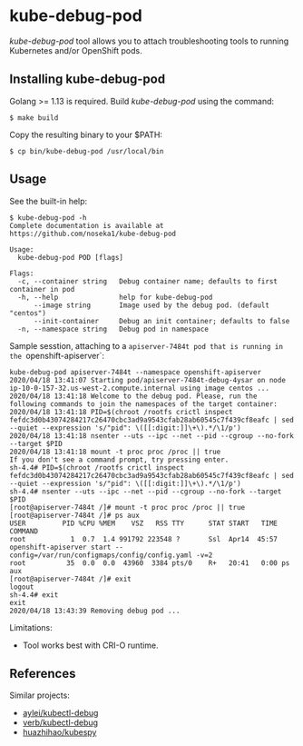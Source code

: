 # kube-debug-pod

*kube-debug-pod* tool allows you to attach troubleshooting tools to running Kubernetes and/or OpenShift pods.

## Installing kube-debug-pod

Golang >= 1.13 is required. Build *kube-debug-pod* using the command:

```
$ make build
```
Copy the resulting binary to your $PATH:

```
$ cp bin/kube-debug-pod /usr/local/bin
```

## Usage

See the built-in help:

```
$ kube-debug-pod -h
Complete documentation is available at https://github.com/noseka1/kube-debug-pod

Usage:
  kube-debug-pod POD [flags]

Flags:
  -c, --container string   Debug container name; defaults to first container in pod
  -h, --help               help for kube-debug-pod
      --image string       Image used by the debug pod. (default "centos")
      --init-container     Debug an init container; defaults to false
  -n, --namespace string   Debug pod in namespace
```

Sample sesstion, attaching to a `apiserver-7484t pod that is running in the `openshift-apiserver`:

```
kube-debug-pod apiserver-7484t --namespace openshift-apiserver 
2020/04/18 13:41:07 Starting pod/apiserver-7484t-debug-4ysar on node ip-10-0-157-32.us-west-2.compute.internal using image centos ...
2020/04/18 13:41:18 Welcome to the debug pod. Please, run the following commands to join the namespaces of the target container:
2020/04/18 13:41:18 PID=$(chroot /rootfs crictl inspect fefdc3d0b43074284217c26470cbc3ad9a9543cfab28ab60545c7f439cf8eafc | sed --quiet --expression 's/"pid": \([[:digit:]]\+\).*/\1/p')
2020/04/18 13:41:18 nsenter --uts --ipc --net --pid --cgroup --no-fork --target $PID
2020/04/18 13:41:18 mount -t proc proc /proc || true
If you don't see a command prompt, try pressing enter.
sh-4.4# PID=$(chroot /rootfs crictl inspect fefdc3d0b43074284217c26470cbc3ad9a9543cfab28ab60545c7f439cf8eafc | sed --quiet --expression 's/"pid": \([[:digit:]]\+\).*/\1/p')
sh-4.4# nsenter --uts --ipc --net --pid --cgroup --no-fork --target $PID
[root@apiserver-7484t /]# mount -t proc proc /proc || true
[root@apiserver-7484t /]# ps aux
USER         PID %CPU %MEM    VSZ   RSS TTY      STAT START   TIME COMMAND
root           1  0.7  1.4 991792 223548 ?       Ssl  Apr14  45:57 openshift-apiserver start --config=/var/run/configmaps/config/config.yaml -v=2
root          35  0.0  0.0  43960  3384 pts/0    R+   20:41   0:00 ps aux
[root@apiserver-7484t /]# exit
logout
sh-4.4# exit
exit
2020/04/18 13:43:39 Removing debug pod ...
```

Limitations:

* Tool works best with CRI-O runtime.

## References

Similar projects:

* [aylei/kubectl-debug](https://github.com/aylei/kubectl-debug)
* [verb/kubectl-debug](https://github.com/verb/kubectl-debug)
* [huazhihao/kubespy](https://github.com/huazhihao/kubespy)
